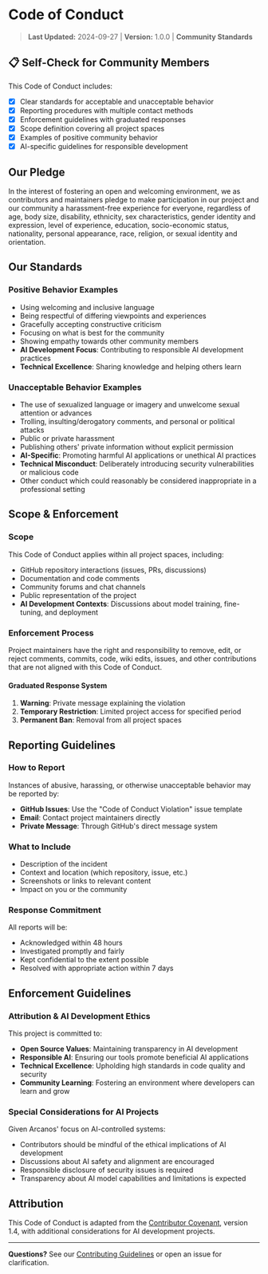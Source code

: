 # Code of Conduct

> **Last Updated:** 2024-09-27 | **Version:** 1.0.0 | **Community Standards**

## 📋 Self-Check for Community Members

This Code of Conduct includes:
- [x] Clear standards for acceptable and unacceptable behavior
- [x] Reporting procedures with multiple contact methods
- [x] Enforcement guidelines with graduated responses
- [x] Scope definition covering all project spaces
- [x] Examples of positive community behavior
- [x] AI-specific guidelines for responsible development

## Our Pledge

In the interest of fostering an open and welcoming environment, we as contributors and maintainers pledge to make participation in our project and our community a harassment-free experience for everyone, regardless of age, body size, disability, ethnicity, sex characteristics, gender identity and expression, level of experience, education, socio-economic status, nationality, personal appearance, race, religion, or sexual identity and orientation.

## Our Standards

### Positive Behavior Examples
- Using welcoming and inclusive language
- Being respectful of differing viewpoints and experiences
- Gracefully accepting constructive criticism
- Focusing on what is best for the community
- Showing empathy towards other community members
- **AI Development Focus**: Contributing to responsible AI development practices
- **Technical Excellence**: Sharing knowledge and helping others learn

### Unacceptable Behavior Examples
- The use of sexualized language or imagery and unwelcome sexual attention or advances
- Trolling, insulting/derogatory comments, and personal or political attacks
- Public or private harassment
- Publishing others' private information without explicit permission
- **AI-Specific**: Promoting harmful AI applications or unethical AI practices
- **Technical Misconduct**: Deliberately introducing security vulnerabilities or malicious code
- Other conduct which could reasonably be considered inappropriate in a professional setting

## Scope & Enforcement

### Scope
This Code of Conduct applies within all project spaces, including:
- GitHub repository interactions (issues, PRs, discussions)
- Documentation and code comments
- Community forums and chat channels
- Public representation of the project
- **AI Development Contexts**: Discussions about model training, fine-tuning, and deployment

### Enforcement Process
Project maintainers have the right and responsibility to remove, edit, or reject comments, commits, code, wiki edits, issues, and other contributions that are not aligned with this Code of Conduct.

#### Graduated Response System
1. **Warning**: Private message explaining the violation
2. **Temporary Restriction**: Limited project access for specified period
3. **Permanent Ban**: Removal from all project spaces

## Reporting Guidelines

### How to Report
Instances of abusive, harassing, or otherwise unacceptable behavior may be reported by:
- **GitHub Issues**: Use the "Code of Conduct Violation" issue template
- **Email**: Contact project maintainers directly
- **Private Message**: Through GitHub's direct message system

### What to Include
- Description of the incident
- Context and location (which repository, issue, etc.)
- Screenshots or links to relevant content
- Impact on you or the community

### Response Commitment
All reports will be:
- Acknowledged within 48 hours
- Investigated promptly and fairly
- Kept confidential to the extent possible
- Resolved with appropriate action within 7 days

## Enforcement Guidelines

### Attribution & AI Development Ethics

This project is committed to:
- **Open Source Values**: Maintaining transparency in AI development
- **Responsible AI**: Ensuring our tools promote beneficial AI applications
- **Technical Excellence**: Upholding high standards in code quality and security
- **Community Learning**: Fostering an environment where developers can learn and grow

### Special Considerations for AI Projects

Given Arcanos' focus on AI-controlled systems:
- Contributors should be mindful of the ethical implications of AI development
- Discussions about AI safety and alignment are encouraged
- Responsible disclosure of security issues is required
- Transparency about AI model capabilities and limitations is expected

## Attribution

This Code of Conduct is adapted from the [Contributor Covenant](https://www.contributor-covenant.org), version 1.4, with additional considerations for AI development projects.

---

**Questions?** See our [Contributing Guidelines](CONTRIBUTING.md) or open an issue for clarification.